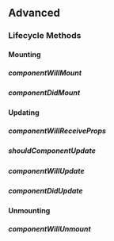 ## Advanced

### Lifecycle Methods

#### Mounting

##### componentWillMount
##### componentDidMount

#### Updating

##### componentWillReceiveProps
##### shouldComponentUpdate
##### componentWillUpdate
##### componentDidUpdate

#### Unmounting
##### componentWillUnmount
